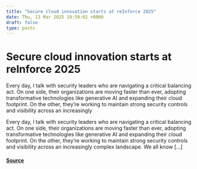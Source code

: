 ```yaml
---
title: "Secure cloud innovation starts at reInforce 2025"
date: Thu, 13 Mar 2025 19:59:02 +0000
draft: false
type: posts
---
```

# Secure cloud innovation starts at reInforce 2025





Every day, I talk with security leaders who are navigating a critical balancing act. On one side, their organizations are moving faster than ever, adopting transformative technologies like generative AI and expanding their cloud footprint. On the other, they’re working to maintain strong security controls and visibility across an increasingly

Every day, I talk with security leaders who are navigating a critical balancing act. On one side, their organizations are moving faster than ever, adopting transformative technologies like generative AI and expanding their cloud footprint. On the other, they’re working to maintain strong security controls and visibility across an increasingly complex landscape. We all know \[…\]

#### [Source](https://aws.amazon.com/blogs/security/secure-cloud-innovation-starts-at-reinforce-2025/)

